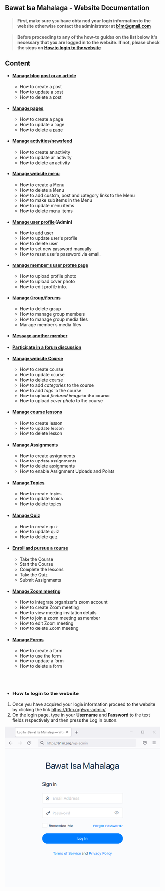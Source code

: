 ## Bawat Isa Mahalaga - Website Documentation

> #### First, make sure you have obtained your login information to the website otherwise contact the administrator at b1m@gmail.com

> #### Before proceeding to any of the how-to guides on the list below it's necessary that you are logged in to the website. If not, please check the steps on [How to login to the website](#how-to-login-to-the-website)

## Content
- #### [Manage blog post or an article](https://github.com/samremonte/b1m/blob/main/manage-posts.md)
	- How to create a post
	- How to update a post
	- How to delete a post

- #### [Manage pages](https://github.com/samremonte/b1m/blob/main/manage-pages.md)
	- How to create a page
	- How to update a page
	- How to delete a page

- #### [Manage activities/newsfeed](https://github.com/samremonte/b1m/blob/main/manage-newsfeed.md)
	- How to create an activity
	- How to update an activity
	- How to delete an activity

- #### [Manage website menu](https://github.com/samremonte/b1m/blob/main/create-menu.md)
	- How to create a Menu
	- How to delete a Menu
	- How to add custom, post and category links to the Menu
	- How to make sub items in the Menu
	- How to update menu items
	- How to delete menu items

- #### [Manage user profile](https://github.com/samremonte/b1m/blob/main/manage-user-profile.md) (Admin)
	- How to add user
	- How to update user's profile
	- How to delete user
	- How to set new password manually
	- How to reset user's password via email.

- #### [Manage member's user profile page](https://github.com/samremonte/b1m/blob/main/manage-user-profile-page.md)
	- How to upload profile photo
	- How to upload cover photo
	- How to edit profile info.
	
- #### [Manage Group/Forums](https://github.com/samremonte/b1m/blob/main/manage-group.md)
	- How to delete group
	- How to manage group members
	- How to manage group media files
	- Manage member's media files
	
- #### [Message another member](https://github.com/samremonte/b1m/blob/main/message-another-member.md)

- #### [Participate in a forum discussion](https://github.com/samremonte/b1m/blob/main/forum-discussion.md)

- #### [Manage website Course](https://github.com/samremonte/b1m/blob/main/manage-website-course.md)
	- How to create course
	- How to update course
	- How to delete course
	- How to add _categories_ to the course
	- How to add _tags_ to the course
	- How to upload _featured image_ to the course
	- How to upload _cover photo_ to the course

- #### [Manage course lessons](https://github.com/samremonte/b1m/blob/main/manage-lessons.md)
	- How to create lesson
	- How to update lesson
	- How to delete lesson

- #### [Manage Assignments](https://github.com/samremonte/b1m/blob/main/manage-assignments.md)
	- How to create assignments
	- How to update assignments
	- How to delete assignments
	- How to enable Assignment Uploads and Points

- #### [Manage Topics](https://github.com/samremonte/b1m/blob/main/manage-topics.md)
	- How to create topics
	- How to update topics
	- How to delete topics

- #### [Manage Quiz](https://github.com/samremonte/b1m/blob/main/manage-quizzes.md)
	- How to create quiz
	- How to update quiz
	- How to delete quiz

- #### [Enroll and pursue a course](https://github.com/samremonte/b1m/blob/main/enroll-pursue-course.md)
	- Take the Course
	- Start the Course
	- Complete the lessons
	- Take the Quiz			
	- Submit Assignments			

- #### [Manage Zoom meeting](https://github.com/samremonte/b1m/blob/main/manage-zoom.md)
	- How to integrate organizer's zoom account
	- How to create Zoom meeting			
	- How to view meeting invitation details
	- How to join a zoom meeting as member
	- How to edit Zoom meeting
	- How to delete Zoom meeting

- #### [Manage Forms](https://github.com/samremonte/b1m/blob/main/manage-forms.md)
	- How to create a form
	- How to use the form
	- How to update a form
	- How to delete a form

&nbsp;
&nbsp;
#
- ### How to login to the website
1. Once you have acquired your login information proceed to the website by clicking the link https://b1m.org/wp-admin/
2. On the login page, type in your **Username** and **Password** to the text fields respectively and then press the Log in button.

![Image](/img/1-1-Login.PNG)





